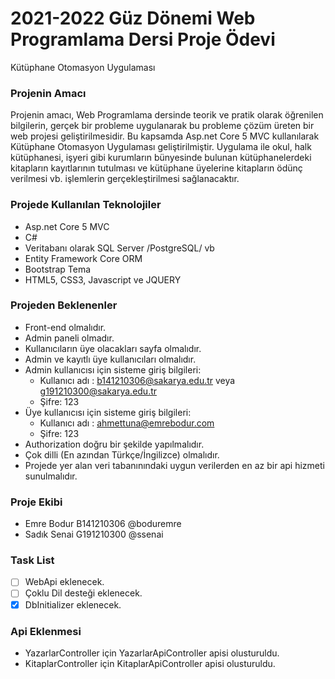 # 2021-2022 Güz Dönemi Web Programlama Dersi Proje Ödevi
Kütüphane Otomasyon Uygulaması

### Projenin Amacı
Projenin amacı, Web Programlama dersinde teorik ve pratik olarak öğrenilen bilgilerin, gerçek bir probleme uygulanarak bu probleme çözüm üreten bir web projesi geliştirilmesidir. Bu kapsamda Asp.net Core 5 MVC kullanılarak Kütüphane Otomasyon Uygulaması geliştirilmiştir. Uygulama ile okul, halk kütüphanesi, işyeri gibi kurumların bünyesinde bulunan kütüphanelerdeki kitapların kayıtlarının tutulması ve kütüphane üyelerine kitapların ödünç verilmesi vb. işlemlerin gerçekleştirilmesi sağlanacaktır.

### Projede Kullanılan Teknolojiler
- Asp.net Core 5 MVC
- C#
- Veritabanı olarak SQL Server /PostgreSQL/ vb
- Entity Framework Core ORM
- Bootstrap Tema
- HTML5, CSS3, Javascript ve JQUERY

### Projeden Beklenenler
- Front-end olmalıdır.
- Admin paneli olmadır.
- Kullanıcıların üye olacakları sayfa olmalıdır.
- Admin ve kayıtlı üye kullanıcıları olmalıdır.
- Admin kullanıcısı için sisteme giriş bilgileri:
  - Kullanıcı adı : b141210306@sakarya.edu.tr veya g191210300@sakarya.edu.tr
  - Şifre: 123
- Üye kullanıcısı için sisteme giriş bilgileri:
  - Kullanıcı adı : ahmettuna@emrebodur.com
  - Şifre: 123
- Authorization doğru bir şekilde yapılmalıdır.
- Çok dilli (En azından Türkçe/İngilizce) olmalıdır.
- Projede yer alan veri tabanınındaki uygun verilerden en az bir api hizmeti sunulmalıdır.

### Proje Ekibi
- Emre Bodur B141210306 @boduremre<br />
- Sadık Senai G191210300 @ssenai

### Task List
- [ ] WebApi eklenecek.
- [ ] Çoklu Dil desteği eklenecek.
- [x] DbInitializer eklenecek. 

### Api Eklenmesi
- YazarlarController için YazarlarApiController apisi olusturuldu.
- KitaplarController için KitaplarApiController apisi olusturuldu.